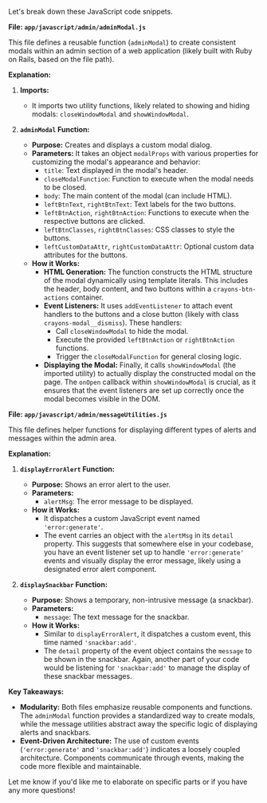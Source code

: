 Let's break down these JavaScript code snippets.

**File: `app/javascript/admin/adminModal.js`**

This file defines a reusable function (`adminModal`) to create consistent modals within an admin section of a web application (likely built with Ruby on Rails, based on the file path).

**Explanation:**

1. **Imports:**
   - It imports two utility functions, likely related to showing and hiding modals: `closeWindowModal` and `showWindowModal`.

2. **`adminModal` Function:**
   - **Purpose:**  Creates and displays a custom modal dialog.
   - **Parameters:** It takes an object `modalProps` with various properties for customizing the modal's appearance and behavior:
     - `title`: Text displayed in the modal's header.
     - `closeModalFunction`: Function to execute when the modal needs to be closed.
     - `body`: The main content of the modal (can include HTML).
     - `leftBtnText`, `rightBtnText`: Text labels for the two buttons.
     - `leftBtnAction`, `rightBtnAction`: Functions to execute when the respective buttons are clicked.
     - `leftBtnClasses`, `rightBtnClasses`: CSS classes to style the buttons.
     - `leftCustomDataAttr`, `rightCustomDataAttr`: Optional custom data attributes for the buttons.
   - **How it Works:**
     - **HTML Generation:** The function constructs the HTML structure of the modal dynamically using template literals. This includes the header, body content, and two buttons within a `crayons-btn-actions` container.
     - **Event Listeners:**  It uses `addEventListener` to attach event handlers to the buttons and a close button (likely with class `crayons-modal__dismiss`).  These handlers:
       - Call `closeWindowModal` to hide the modal.
       - Execute the provided `leftBtnAction` or `rightBtnAction` functions.
       - Trigger the `closeModalFunction` for general closing logic.
     - **Displaying the Modal:** Finally, it calls `showWindowModal` (the imported utility) to actually display the constructed modal on the page. The `onOpen` callback within `showWindowModal` is crucial, as it ensures that the event listeners are set up correctly once the modal becomes visible in the DOM.

**File: `app/javascript/admin/messageUtilities.js`**

This file defines helper functions for displaying different types of alerts and messages within the admin area.

**Explanation:**

1. **`displayErrorAlert` Function:**
   - **Purpose:** Shows an error alert to the user.
   - **Parameters:**
     - `alertMsg`: The error message to be displayed.
   - **How it Works:**
      - It dispatches a custom JavaScript event named `'error:generate'`.
      - The event carries an object with the `alertMsg` in its `detail` property. This suggests that somewhere else in your codebase, you have an event listener set up to handle `'error:generate'` events and visually display the error message, likely using a designated error alert component.

2. **`displaySnackbar` Function:**
   - **Purpose:** Shows a temporary, non-intrusive message (a snackbar).
   - **Parameters:**
     - `message`: The text message for the snackbar.
   - **How it Works:**
     - Similar to `displayErrorAlert`, it dispatches a custom event, this time named `'snackbar:add'`.
     - The `detail` property of the event object contains the `message` to be shown in the snackbar. Again, another part of your code would be listening for `'snackbar:add'` to manage the display of these snackbar messages.

**Key Takeaways:**

- **Modularity:** Both files emphasize reusable components and functions. The `adminModal` function provides a standardized way to create modals, while the message utilities abstract away the specific logic of displaying alerts and snackbars.
- **Event-Driven Architecture:** The use of custom events (`'error:generate'` and `'snackbar:add'`) indicates a loosely coupled architecture. Components communicate through events, making the code more flexible and maintainable.

Let me know if you'd like me to elaborate on specific parts or if you have any more questions! 
